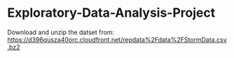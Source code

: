 # Exploratory-Data-Analysis-Project

Download and unzip the datset from: https://d396qusza40orc.cloudfront.net/repdata%2Fdata%2FStormData.csv.bz2
